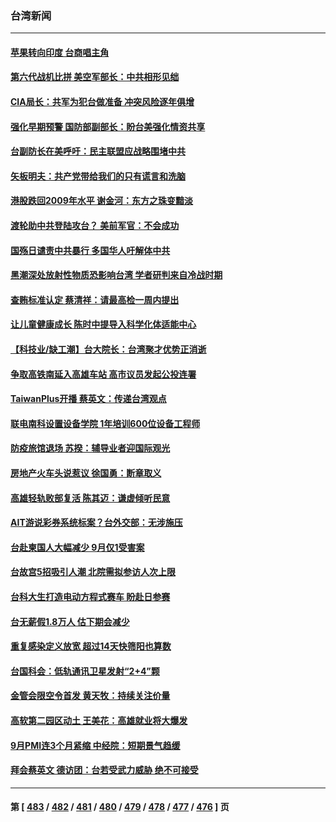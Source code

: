### 台湾新闻
---
#### [苹果转向印度 台商唱主角](../../pages/ncid1349361/n13838473.md) 
#### [第六代战机比拼 美空军部长：中共相形见绌](../../pages/ncid1349361/n13838681.md) 
#### [CIA局长：共军为犯台做准备 冲突风险逐年俱增](../../pages/ncid1349361/n13837946.md) 
#### [强化早期预警 国防部副部长：盼台美强化情资共享](../../pages/ncid1349361/n13838640.md) 
#### [台副防长在美呼吁：民主联盟应战略围堵中共](../../pages/ncid1349361/n13838589.md) 
#### [矢板明夫：共产党带给我们的只有谎言和洗脑](../../pages/ncid1349361/n13838517.md) 
#### [港股跌回2009年水平 谢金河：东方之珠变黯淡](../../pages/ncid1349361/n13838394.md) 
#### [渡轮助中共登陆攻台？ 美前军官：不会成功](../../pages/ncid1349361/n13838428.md) 
#### [国殇日谴责中共暴行 多国华人吁解体中共](../../pages/ncid1349361/n13838156.md) 
#### [黑潮深处放射性物质恐影响台湾 学者研判来自冷战时期](../../pages/ncid1349361/n13838109.md) 
#### [查贿标准认定 蔡清祥：请最高检一周内提出](../../pages/ncid1349361/n13838075.md) 
#### [让儿童健康成长 陈时中提导入科学化体适能中心](../../pages/ncid1349361/n13838010.md) 
#### [【科技业/缺工潮】台大院长：台湾聚才优势正消逝](../../pages/ncid1349361/n13838079.md) 
#### [争取高铁南延入高雄车站 高市议员发起公投连署](../../pages/ncid1349361/n13838077.md) 
#### [TaiwanPlus开播 蔡英文：传递台湾观点](../../pages/ncid1349361/n13838126.md) 
#### [联电南科设置设备学院 1年培训600位设备工程师](../../pages/ncid1349361/n13838124.md) 
#### [防疫旅馆退场 苏揆：辅导业者迎国际观光](../../pages/ncid1349361/n13838130.md) 
#### [房地产火车头说惹议 徐国勇：断章取义](../../pages/ncid1349361/n13838005.md) 
#### [高雄轻轨败部复活 陈其迈：谦虚倾听民意](../../pages/ncid1349361/n13838132.md) 
#### [AIT游说彩券系统标案？台外交部：无涉施压](../../pages/ncid1349361/n13838007.md) 
#### [台赴柬国人大幅减少 9月仅1受害案](../../pages/ncid1349361/n13838131.md) 
#### [台故宫5招吸引人潮 北院需拟参访人次上限](../../pages/ncid1349361/n13838063.md) 
#### [台科大生打造电动方程式赛车 盼赴日参赛](../../pages/ncid1349361/n13838011.md) 
#### [台无薪假1.8万人 估下期会减少](../../pages/ncid1349361/n13838105.md) 
#### [重复感染定义放宽 超过14天快筛阳也算数](../../pages/ncid1349361/n13838104.md) 
#### [台国科会：低轨通讯卫星发射“2+4”颗](../../pages/ncid1349361/n13838099.md) 
#### [金管会限空令首发 黄天牧：持续关注价量](../../pages/ncid1349361/n13837952.md) 
#### [高软第二园区动土 王美花：高雄就业将大爆发](../../pages/ncid1349361/n13837949.md) 
#### [9月PMI连3个月紧缩 中经院：短期景气趋缓](../../pages/ncid1349361/n13837947.md) 
#### [拜会蔡英文  德访团：台若受武力威胁 绝不可接受](../../pages/ncid1349361/n13838013.md) 

---
#### 第 [ [483](./483.md) / [482](./482.md) / [481](./481.md) / [480](./480.md) / [479](./479.md) / [478](./478.md) / [477](./477.md) / [476](./476.md) ] 页
